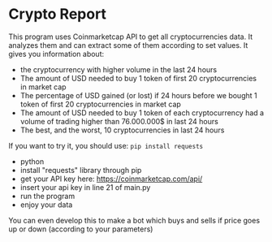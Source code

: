 # Crypto Report

This program uses Coinmarketcap API to get all cryptocurrencies data. It analyzes them and can extract some of them according to set values. It gives you information about:
* the cryptocurrency with higher volume in the last 24 hours
* The amount of USD needed to buy 1 token of first 20 cryptocurrencies in market cap
* The percentage of USD gained (or lost) if 24 hours before we bought 1 token of first 20 cryptocurrencies in market cap
* The amount of USD needed to buy 1 token of each cryptocurrency had a volume of trading higher than 76.000.000$ in last 24 hours
* The best, and the worst, 10 cryptocurrencies in last 24 hours

If you want to try it, you should use:
``` pip install requests ```
* python
* install "requests" library through pip
* get your API key here: https://coinmarketcap.com/api/
* insert your api key in line 21 of main.py
* run the program
* enjoy your data

You can even develop this to make a bot which buys and sells if price goes up or down (according to your parameters)
